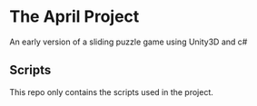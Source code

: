 # The April Project
An early version of a sliding puzzle game using Unity3D and c#

## Scripts
This repo only contains the scripts used in the project.